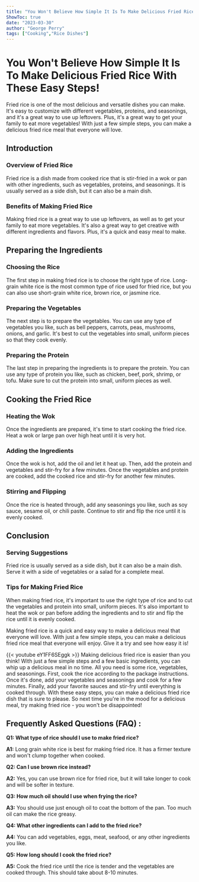 ```yaml
---
title: "You Won't Believe How Simple It Is To Make Delicious Fried Rice With These Easy Steps!"
ShowToc: true 
date: "2023-03-30"
author: "George Perry" 
tags: ["Cooking","Rice Dishes"]
---
```

# You Won't Believe How Simple It Is To Make Delicious Fried Rice With These Easy Steps!

Fried rice is one of the most delicious and versatile dishes you can make. It's easy to customize with different vegetables, proteins, and seasonings, and it's a great way to use up leftovers. Plus, it's a great way to get your family to eat more vegetables! With just a few simple steps, you can make a delicious fried rice meal that everyone will love. 

## Introduction 

### Overview of Fried Rice

Fried rice is a dish made from cooked rice that is stir-fried in a wok or pan with other ingredients, such as vegetables, proteins, and seasonings. It is usually served as a side dish, but it can also be a main dish. 

### Benefits of Making Fried Rice

Making fried rice is a great way to use up leftovers, as well as to get your family to eat more vegetables. It's also a great way to get creative with different ingredients and flavors. Plus, it's a quick and easy meal to make. 

## Preparing the Ingredients

### Choosing the Rice

The first step in making fried rice is to choose the right type of rice. Long-grain white rice is the most common type of rice used for fried rice, but you can also use short-grain white rice, brown rice, or jasmine rice. 

### Preparing the Vegetables

The next step is to prepare the vegetables. You can use any type of vegetables you like, such as bell peppers, carrots, peas, mushrooms, onions, and garlic. It's best to cut the vegetables into small, uniform pieces so that they cook evenly. 

### Preparing the Protein

The last step in preparing the ingredients is to prepare the protein. You can use any type of protein you like, such as chicken, beef, pork, shrimp, or tofu. Make sure to cut the protein into small, uniform pieces as well. 

## Cooking the Fried Rice

### Heating the Wok

Once the ingredients are prepared, it's time to start cooking the fried rice. Heat a wok or large pan over high heat until it is very hot. 

### Adding the Ingredients

Once the wok is hot, add the oil and let it heat up. Then, add the protein and vegetables and stir-fry for a few minutes. Once the vegetables and protein are cooked, add the cooked rice and stir-fry for another few minutes. 

### Stirring and Flipping

Once the rice is heated through, add any seasonings you like, such as soy sauce, sesame oil, or chili paste. Continue to stir and flip the rice until it is evenly cooked. 

## Conclusion 

### Serving Suggestions

Fried rice is usually served as a side dish, but it can also be a main dish. Serve it with a side of vegetables or a salad for a complete meal. 

### Tips for Making Fried Rice

When making fried rice, it's important to use the right type of rice and to cut the vegetables and protein into small, uniform pieces. It's also important to heat the wok or pan before adding the ingredients and to stir and flip the rice until it is evenly cooked. 

Making fried rice is a quick and easy way to make a delicious meal that everyone will love. With just a few simple steps, you can make a delicious fried rice meal that everyone will enjoy. Give it a try and see how easy it is!

{{< youtube eY1FF6SEggk >}} 
Making delicious fried rice is easier than you think! With just a few simple steps and a few basic ingredients, you can whip up a delicious meal in no time. All you need is some rice, vegetables, and seasonings. First, cook the rice according to the package instructions. Once it's done, add your vegetables and seasonings and cook for a few minutes. Finally, add your favorite sauces and stir-fry until everything is cooked through. With these easy steps, you can make a delicious fried rice dish that is sure to please. So next time you're in the mood for a delicious meal, try making fried rice - you won't be disappointed!

## Frequently Asked Questions (FAQ) :
**Q1: What type of rice should I use to make fried rice?**

**A1:** Long grain white rice is best for making fried rice. It has a firmer texture and won't clump together when cooked.

**Q2: Can I use brown rice instead?**

**A2:** Yes, you can use brown rice for fried rice, but it will take longer to cook and will be softer in texture.

**Q3: How much oil should I use when frying the rice?**

**A3:** You should use just enough oil to coat the bottom of the pan. Too much oil can make the rice greasy.

**Q4: What other ingredients can I add to the fried rice?**

**A4:** You can add vegetables, eggs, meat, seafood, or any other ingredients you like.

**Q5: How long should I cook the fried rice?**

**A5:** Cook the fried rice until the rice is tender and the vegetables are cooked through. This should take about 8-10 minutes.




